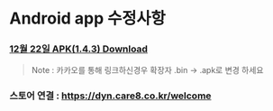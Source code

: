 # Android app 수정사항

### [12월 22일 APK(1.4.3) Download](https://github.com/invites-healthcare/invites/raw/master/20211222175023-v46(1.4.3)-debug.apk)
> Note : 카카오를 통해 링크하신경우 확장자 .bin -> .apk로 변경 하세요

### 스토어 연결 : https://dyn.care8.co.kr/welcome
